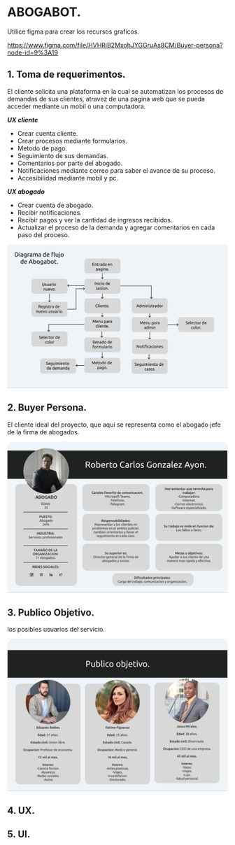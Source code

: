 # ABOGABOT.

Utilice figma para crear los recursos graficos.

https://www.figma.com/file/HVHRiB2MxohJYGGruAs8CM/Buyer-persona?node-id=9%3A19

## **1. Toma de requerimentos.**
El cliente solicita una plataforma en la cual se automatizan los procesos de demandas de sus clientes, atravez de una pagina web que se pueda acceder mediante un mobil o una computadora.

***UX cliente***
- Crear cuenta cliente.
- Crear procesos mediante formularios.
- Metodo de pago.
- Seguimiento de sus demandas.
- Comentarios por parte del abogado.
- Notificaciones mediante correo para saber el avance de su proceso.
- Accesibilidad mediante mobil y pc.

***UX abogado***
- Crear cuenta de abogado.
- Recibir notificaciones.
- Recibir pagos y ver la cantidad de ingresos recibidos.
- Actualizar el proceso de la demanda y agregar comentarios en cada paso del proceso.


![Buyer Persona](./Imagenes/Diagrama_de_flujo.PNG)
## **2. Buyer Persona.**
El cliente ideal del proyecto, que aqui se representa como el abogado jefe de la firma de abogados.

![Buyer Persona](./Imagenes/Buyer_Persona.PNG)

## **3. Publico Objetivo.**

los posibles usuarios del servicio.

![Buyer Persona](./Imagenes/publico_objetivo.PNG)
## **4. UX.**

## **5. UI.**
